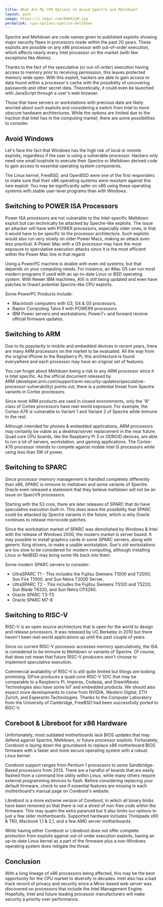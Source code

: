 ```yaml
---
title: What Are My CPU Options to Avoid Spectre and Meltdown?
layout: post
image: https://i.imgur.com/EWVK2yW.jpg
permalink: /cpu-options-spectre-meltdown
---
```


Spectre and Meltdown are code names given to published exploits showing major security flaws in processors made within the past 20 years. These exploits are possible on any x86 processor with out-of-order execution, which affects nearly every Intel processor on the market (with few exceptions like Atoms).

Thanks to the fact of the speculative (or out-of-order) execution having access to memory prior to receiving permission, this leaves protected memory wide open. With this exploit, hackers are able to gain access to data found within a processor's cache with the possibility of uncovering passwords and other secret data. Theoretically, it could even be launched with JavaScript through a user's web browser.

Those that have servers or workstations with precious data are likely worried about such exploits and considering a switch from Intel to more obscure hardware architectures. While the options are limited due to the traction that Intel has in the computing market, there are some possibilities to consider.

## Avoid Windows

Let's face the fact that Windows has the high risk of local or remote exploits, regardless if the user is using a vulnerable processor. Hackers only need one small loophole to execute their Spectre or Meltdown derived code to gain access to essential operating system components.

The Linux kernel, FreeBSD, and OpenBSD were one of the first responders to make sure that their x86 operating systems were resistant against this new exploit. You may be significantly safer on x86 using these operating systems with stable user-level programs than with Windows.

## Switching to POWER ISA Processors

Power ISA processors are not vulnerable to the Intel-specific Meltdown exploit but can technically be attacked by Spectre-like exploits. The issue an attacker will have with POWER processors, especially older ones, is that it would have to be specific to the processor architecture. Such exploits would also run very slowly on older Power Macs, making an attack even less practical. A Power Mac with a G5 processor may have the most exposure to speculative execution attacks since it is the most efficient within the Power Mac line in that regard.

Using a PowerPC machine is doable with even old systems, but that depends on your computing needs. For instance, an iMac G5 can run most modern programs if used with an up-to-date Linux or BSD operating system. With Newer IBM machines, AIX is still being updated and even have patches to thwart potential Spectre-like CPU exploits.

Some PowerPC Products include:
- Macintosh computers with G3, G4 & G5 processors. 
- Raptor Computing Talos II with POWER9 processors 
- IBM Power servers and workstations. Power7+ and forward receive official firmware updates. 

## Switching to ARM

Due to its popularity in mobile and embedded devices in recent years, there are many ARM processors on the market to be evaluated. All the way from the original iPhone to the Raspberry Pi, this architecture is found everywhere and each processor may have an original set of features.

You can forget about Meltdown being a risk to any ARM processor since it is Intel specific. As the official document released by ARM (developer.arm.com/support/arm-security-updates/speculative-processor-vulnerability) points out, there is a potential threat from Spectre variants in Cortex processors.

Since most ARM products are used in closed environments, only the "A" class of Cortex processors have real-world exposure. For example, the Cortex-A76 is vulnerable to Variant 1 and Variant 2 of Spectre while immune to the rest.

Although intended for phones & embedded applications, ARM processors may certainly be viable as a desktop/server replacement in the near future. Quad core CPU boards, like the Raspberry Pi 3 or ODROID devices, are able to run a lot of servers, workstation, and gaming applications. The Cortex-A76 processor intends to compete against mobile Intel i5 processors while using less than 5W of power.

## Switching to SPARC

Since processor memory management is handled completely differently than x86, SPARC is immune to meltdown and some variants of Spectre. Oracle even released a statement that they believe meltdown will not be an issue on SparcV9 processors.

Starting with the S3 core, there are later releases of SPARC that do have speculative execution built-in. This does leave the possibility that SPARC could be attacked by Spectre variants in the future, which is why Oracle continues to release microcode patches.

Since the workstation market of SPARC was demolished by Windows & Intel with the release of Windows 2000, the modern market is server based. It may possible to install graphics cards in some SPARC servers, along with generic Xorg drivers, to make a usable workstation. Sun's old workstations are too slow to be considered for modern computing, although installing Linux or NetBSD may bring some life back into them.

Some modern SPARC servers to consider:
- UltraSPARC T1 - This includes the Fujitsu Siemens T1000 and T2000, Sun Fire T1000, and Sun Netra T2000 Server, 
- UltraSPARC T2 - This includes the Fujitsu Siemens T5120 and T5220, Sun Blade T6320, and Sun Netra CP3260. 
- Oracle SPARC T3-T5 
- Oracle SPARC M7-8 

## Switching to RISC-V

RISC-V is an open source architecture that is open for the world to design and release processors. It was released by UC Berkeley in 2010 but there haven't been real-world applications up until the past couple of years.

Since no current RISC-V processor accesses memory speculatively, the ISA is considered to be immune to Meltdown or variants of Spectre. Of course, that does not mean that future RISC-V producers won't choose to implement speculative execution.

Commercial availability of RISC-V is still quite limited but things are looking promising. SiFive produces a quad-core RISC-V SOC that may be comparable to a Raspberry Pi. Imperas, Codasip, and GreenWaves Technologies also have some IoT and embedded products. We should also expect more developments to come from NVIDIA, Western Digital, ETH Zurich, and Esperanto Technologies. Thanks to the Computer Laboratory from the University of Cambridge, FreeBSD had been successfully ported to RISC-V.

## Coreboot & Libreboot for x86 Hardware

Unfortunately, most outdated motherboards lack BIOS updates that may defend against Spectre, Meltdown, or future processor exploits. Fortunately, Coreboot is laying down the groundwork to replace x86 motherboard BIOS firmware with a faster and more secure operating system with a robust Linux kernel.

Coreboot support ranges from Pentium 1 processors to some Sandbridge-Based processors from 2013. There are a handful of boards that are easily flashed from a command line utility within Linux, while many others require external programming devices to flash. Before considering replacing your default firmware, check to see if essential features are missing in each motherboard's manual page on Coreboot's website.

Libreboot is a more extreme version of Coreboot, in which all binary blobs have been removed so that there is not a shred of non-free code within the firmware. This may qualm the extra paranoid but it also limits our options to just a few older motherboards. Supported hardware includes Thinkpads x60 & T60, Macbook 1,1 & 2,1, and a few AMD server motherboards.

While having either Coreboot or Libreboot does not offer complete protection from exploits against out-of-order execution exploits, having an up-to-date Linux kernel as a part of the firmware plus a non-Windows operating system does mitigate the threat.

## Conclusion

With a long lineage of x86 processors being affected, this may be the best opportunity for the CPU market to diversify in decades. Intel also has a bad track record of privacy and security since a Minix-based web server was discovered on processors that include the Intel Management Engine. Hopefully, Intel and future leading processor manufacturers will make security a priority over performance.
